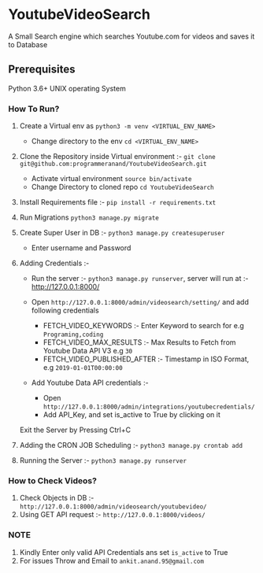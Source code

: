# YoutubeVideoSearch
A Small Search engine which searches Youtube.com for videos and saves it to Database

## Prerequisites
Python 3.6+
UNIX operating System
    
### How To Run?
1. Create a Virtual env as `python3 -m venv <VIRTUAL_ENV_NAME>`
    - Change directory to the env `cd <VIRTUAL_ENV_NAME>`
2. Clone the Repository inside Virtual environment :-  `git clone git@github.com:programmeranand/YoutubeVideoSearch.git`
    - Activate virtual environment `source bin/activate`
    - Change Directory to cloned repo `cd YoutubeVideoSearch`
     
3. Install Requirements file  :- `pip install -r requirements.txt`
4. Run Migrations `python3 manage.py migrate`
5. Create Super User in DB :- `python3 manage.py createsuperuser`
    - Enter username and Password
6. Adding Credentials :-
    - Run the server :- `python3 manage.py runserver`, server will run at :-  http://127.0.0.1:8000/
    - Open `http://127.0.0.1:8000/admin/videosearch/setting/` and add following credentials
        * FETCH_VIDEO_KEYWORDS :- Enter Keyword to search for e.g `Programing,coding`
        * FETCH_VIDEO_MAX_RESULTS :- Max Results to Fetch from Youtube Data API V3 e.g `30`
        * FETCH_VIDEO_PUBLISHED_AFTER :- Timestamp in ISO Format, e.g `2019-01-01T00:00:00`
        
    - Add Youtube Data API credentials :- 
        * Open `http://127.0.0.1:8000/admin/integrations/youtubecredentials/`
        * Add API_Key, and set is_active to True by clicking on it
     
    Exit the Server by Pressing Ctrl+C
           
7. Adding the CRON JOB Scheduling :- `python3 manage.py crontab add`
8. Running the Server :- `python3 manage.py runserver`
        
### How to Check Videos?
1. Check Objects in DB :- `http://127.0.0.1:8000/admin/videosearch/youtubevideo/`
2. Using GET API request :- `http://127.0.0.1:8000/videos/`
    
### NOTE 
1. Kindly Enter only valid API Credentials ans set `is_active` to True
2. For issues Throw and Email to `ankit.anand.95@gmail.com`